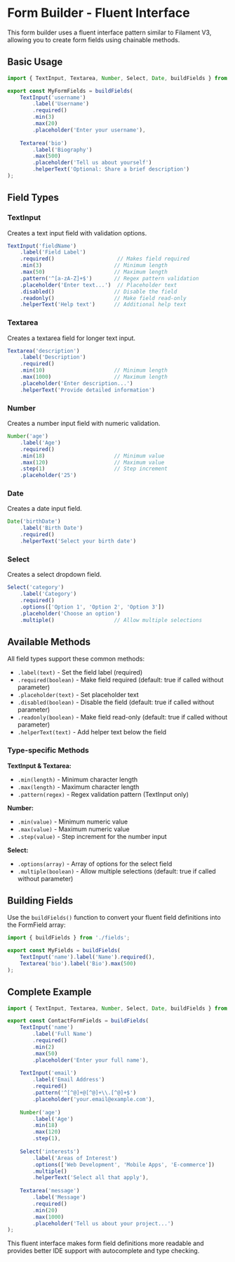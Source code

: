 # Form Builder - Fluent Interface

This form builder uses a fluent interface pattern similar to Filament V3, allowing you to create form fields using chainable methods.

## Basic Usage

```typescript
import { TextInput, Textarea, Number, Select, Date, buildFields } from './fields';

export const MyFormFields = buildFields(
    TextInput('username')
        .label('Username')
        .required()
        .min(3)
        .max(20)
        .placeholder('Enter your username'),
    
    Textarea('bio')
        .label('Biography')
        .max(500)
        .placeholder('Tell us about yourself')
        .helperText('Optional: Share a brief description')
);
```

## Field Types

### TextInput
Creates a text input field with validation options.

```typescript
TextInput('fieldName')
    .label('Field Label')
    .required()                    // Makes field required
    .min(3)                       // Minimum length
    .max(50)                      // Maximum length
    .pattern('^[a-zA-Z]+$')       // Regex pattern validation
    .placeholder('Enter text...')  // Placeholder text
    .disabled()                   // Disable the field
    .readonly()                   // Make field read-only
    .helperText('Help text')      // Additional help text
```

### Textarea
Creates a textarea field for longer text input.

```typescript
Textarea('description')
    .label('Description')
    .required()
    .min(10)                      // Minimum length
    .max(1000)                    // Maximum length
    .placeholder('Enter description...')
    .helperText('Provide detailed information')
```

### Number
Creates a number input field with numeric validation.

```typescript
Number('age')
    .label('Age')
    .required()
    .min(18)                      // Minimum value
    .max(120)                     // Maximum value
    .step(1)                      // Step increment
    .placeholder('25')
```

### Date
Creates a date input field.

```typescript
Date('birthDate')
    .label('Birth Date')
    .required()
    .helperText('Select your birth date')
```

### Select
Creates a select dropdown field.

```typescript
Select('category')
    .label('Category')
    .required()
    .options(['Option 1', 'Option 2', 'Option 3'])
    .placeholder('Choose an option')
    .multiple()                   // Allow multiple selections
```

## Available Methods

All field types support these common methods:

- `.label(text)` - Set the field label (required)
- `.required(boolean)` - Make field required (default: true if called without parameter)
- `.placeholder(text)` - Set placeholder text
- `.disabled(boolean)` - Disable the field (default: true if called without parameter)
- `.readonly(boolean)` - Make field read-only (default: true if called without parameter)
- `.helperText(text)` - Add helper text below the field

### Type-specific Methods

**TextInput & Textarea:**
- `.min(length)` - Minimum character length
- `.max(length)` - Maximum character length
- `.pattern(regex)` - Regex validation pattern (TextInput only)

**Number:**
- `.min(value)` - Minimum numeric value
- `.max(value)` - Maximum numeric value
- `.step(value)` - Step increment for the number input

**Select:**
- `.options(array)` - Array of options for the select field
- `.multiple(boolean)` - Allow multiple selections (default: true if called without parameter)

## Building Fields

Use the `buildFields()` function to convert your fluent field definitions into the FormField array:

```typescript
import { buildFields } from './fields';

export const MyFields = buildFields(
    TextInput('name').label('Name').required(),
    Textarea('bio').label('Bio').max(500)
);
```

## Complete Example

```typescript
import { TextInput, Textarea, Number, Select, Date, buildFields } from '../lib/components/form-builder/fields';

export const ContactFormFields = buildFields(
    TextInput('name')
        .label('Full Name')
        .required()
        .min(2)
        .max(50)
        .placeholder('Enter your full name'),
    
    TextInput('email')
        .label('Email Address')
        .required()
        .pattern('^[^@]+@[^@]+\\.[^@]+$')
        .placeholder('your.email@example.com'),
    
    Number('age')
        .label('Age')
        .min(18)
        .max(120)
        .step(1),
    
    Select('interests')
        .label('Areas of Interest')
        .options(['Web Development', 'Mobile Apps', 'E-commerce'])
        .multiple()
        .helperText('Select all that apply'),
    
    Textarea('message')
        .label('Message')
        .required()
        .min(20)
        .max(1000)
        .placeholder('Tell us about your project...')
);
```

This fluent interface makes form field definitions more readable and provides better IDE support with autocomplete and type checking. 